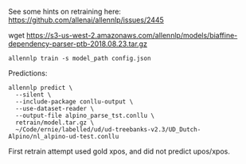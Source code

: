 See some hints on retraining here: https://github.com/allenai/allennlp/issues/2445

wget https://s3-us-west-2.amazonaws.com/allennlp/models/biaffine-dependency-parser-ptb-2018.08.23.tar.gz

```
allennlp train -s model_path config.json
```


Predictions:
```
allennlp predict \
  --silent \
  --include-package conllu-output \
  --use-dataset-reader \
  --output-file alpino_parse_tst.conllu \
  retrain/model.tar.gz \
  ~/Code/ernie/labelled/ud/ud-treebanks-v2.3/UD_Dutch-Alpino/nl_alpino-ud-test.conllu
```

First retrain attempt used gold xpos, and did not predict upos/xpos.
